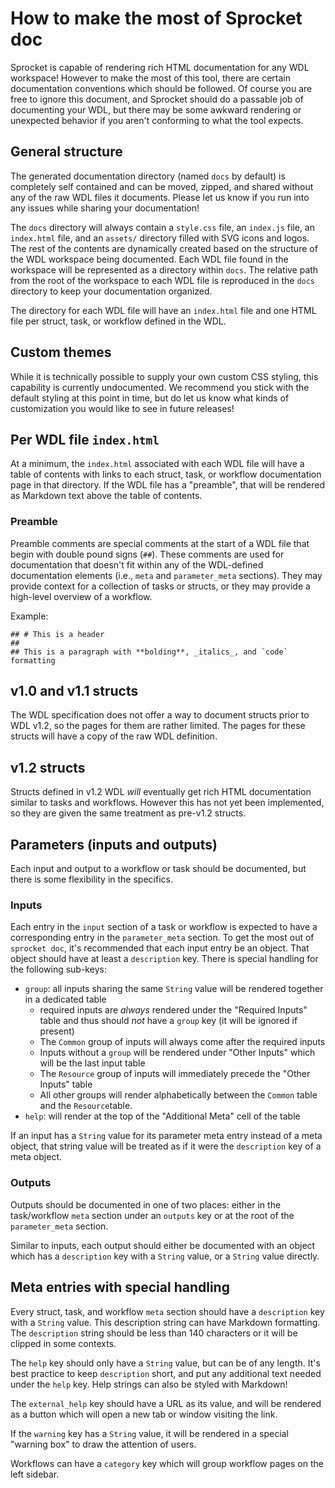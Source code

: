 # How to make the most of Sprocket doc

Sprocket is capable of rendering rich HTML documentation for any WDL workspace! However to make the most of this tool, there are certain documentation conventions which should be followed. Of course you are free to ignore this document, and Sprocket should do a passable job of documenting your WDL, but there may be some awkward rendering or unexpected behavior if you aren't conforming to what the tool expects.

## General structure

The generated documentation directory (named `docs` by default) is completely self contained and can be moved, zipped, and shared without any of the raw WDL files it documents. Please let us know if you run into any issues while sharing your documentation!

The `docs` directory will always contain a `style.css` file, an `index.js` file, an `index.html` file, and an `assets/` directory filled with SVG icons and logos. The rest of the contents are dynamically created based on the structure of the WDL workspace being documented. Each WDL file found in the workspace will be represented as a directory within `docs`. The relative path from the root of the workspace to each WDL file is reproduced in the `docs` directory to keep your documentation organized.

The directory for each WDL file will have an `index.html` file and one HTML file per struct, task, or workflow defined in the WDL.

## Custom themes

While it is technically possible to supply your own custom CSS styling, this capability is currently undocumented. We recommend you stick with the default styling at this point in time, but do let us know what kinds of customization you would like to see in future releases! 

## Per WDL file `index.html`

At a minimum, the `index.html` associated with each WDL file will have a table of contents with links to each struct, task, or workflow documentation page in that directory. If the WDL file has a "preamble", that will be rendered as Markdown text above the table of contents.

### Preamble

Preamble comments are special comments at the start of a WDL file that begin with double pound signs (`##`). These comments are used for documentation that doesn't fit within any of the WDL-defined documentation elements (i.e., `meta` and `parameter_meta` sections). They may provide context for a collection of tasks or structs, or they may provide a high-level overview of a workflow.

Example:

```wdl
## # This is a header
##
## This is a paragraph with **bolding**, _italics_, and `code` formatting
```

## v1.0 and v1.1 structs

The WDL specification does not offer a way to document structs prior to WDL v1.2, so the pages for them are rather limited. The pages for these structs will have a copy of the raw WDL definition.

## v1.2 structs

Structs defined in v1.2 WDL _will_ eventually get rich HTML documentation similar to tasks and workflows. However this has not yet been implemented, so they are given the same treatment as pre-v1.2 structs.

## Parameters (inputs and outputs)

Each input and output to a workflow or task should be documented, but there is some flexibility in the specifics.

### Inputs

Each entry in the `input` section of a task or workflow is expected to have a corresponding entry in the `parameter_meta` section. To get the most out of `sprocket doc`, it's recommended that each input entry be an object. That object should have at least a `description` key. There is special handling for the following sub-keys:

- `group`: all inputs sharing the same `String` value will be rendered together in a dedicated table
    - required inputs are _always_ rendered under the "Required Inputs" table and thus should _not_ have a `group` key (it will be ignored if present)
    - The `Common` group of inputs will always come after the required inputs
    - Inputs without a `group` will be rendered under "Other Inputs" which will be the last input table
    - The `Resource` group of inputs will immediately precede the "Other Inputs" table
    - All other groups will render alphabetically between the `Common` table and the `Resource`table.
- `help`: will render at the top of the "Additional Meta" cell of the table

If an input has a `String` value for its parameter meta entry instead of a meta object, that string value will be treated as if it were the `description` key of a meta object.

### Outputs

Outputs should be documented in one of two places: either in the task/workflow `meta` section under an `outputs` key or at the root of the `parameter_meta` section.

Similar to inputs, each output should either be documented with an object which has a `description` key with a `String` value, or a `String` value directly. 

## Meta entries with special handling

Every struct, task, and workflow `meta` section should have a `description` key with a `String` value. This description string can have Markdown formatting. The `description` string should be less than 140 characters or it will be clipped in some contexts.

The `help` key should only have a `String` value, but can be of any length. It's best practice to keep `description` short, and put any additional text needed under the `help` key. Help strings can also be styled with Markdown!

The `external_help` key should have a URL as its value, and will be rendered as a button which will open a new tab or window visiting the link.

If the `warning` key has a `String` value, it will be rendered in a special "warning box" to draw the attention of users.

Workflows can have a `category` key which will group workflow pages on the left sidebar.
